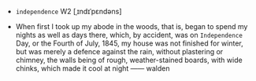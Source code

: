 - `independence` W2 [ˌɪndɪˈpɛndəns]



- When first I took up my abode in the woods, that is, began to spend my nights as well as days there, which, by accident, was on `Independence` Day, or the Fourth of July, 1845, my house was not finished for winter, but was merely a defence against the rain, without plastering or chimney, the walls being of rough, weather-stained boards, with wide chinks, which made it cool at night —— walden